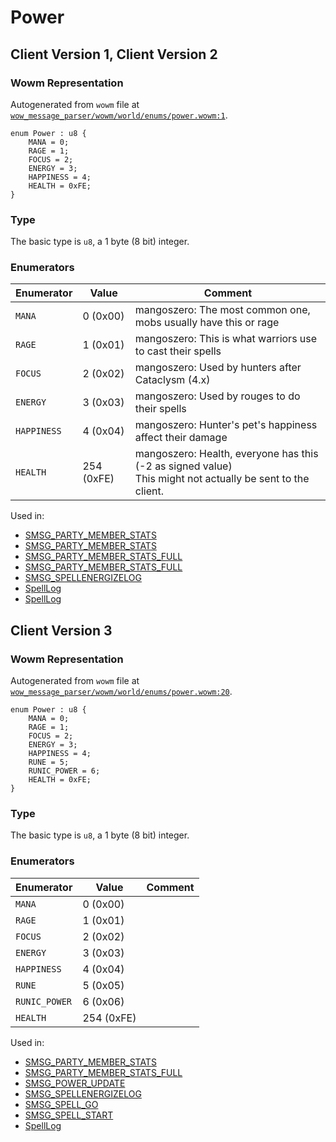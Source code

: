 # Power

## Client Version 1, Client Version 2

### Wowm Representation

Autogenerated from `wowm` file at [`wow_message_parser/wowm/world/enums/power.wowm:1`](https://github.com/gtker/wow_messages/tree/main/wow_message_parser/wowm/world/enums/power.wowm#L1).

```rust,ignore
enum Power : u8 {
    MANA = 0;
    RAGE = 1;
    FOCUS = 2;
    ENERGY = 3;
    HAPPINESS = 4;
    HEALTH = 0xFE;
}
```
### Type
The basic type is `u8`, a 1 byte (8 bit) integer.
### Enumerators
| Enumerator | Value  | Comment |
| --------- | -------- | ------- |
| `MANA` | 0 (0x00) | mangoszero: The most common one, mobs usually have this or rage |
| `RAGE` | 1 (0x01) | mangoszero: This is what warriors use to cast their spells |
| `FOCUS` | 2 (0x02) | mangoszero: Used by hunters after Cataclysm (4.x) |
| `ENERGY` | 3 (0x03) | mangoszero: Used by rouges to do their spells |
| `HAPPINESS` | 4 (0x04) | mangoszero: Hunter's pet's happiness affect their damage |
| `HEALTH` | 254 (0xFE) | mangoszero: Health, everyone has this (-2 as signed value)<br/>This might not actually be sent to the client. |

Used in:
* [SMSG_PARTY_MEMBER_STATS](smsg_party_member_stats.md)
* [SMSG_PARTY_MEMBER_STATS](smsg_party_member_stats.md)
* [SMSG_PARTY_MEMBER_STATS_FULL](smsg_party_member_stats_full.md)
* [SMSG_PARTY_MEMBER_STATS_FULL](smsg_party_member_stats_full.md)
* [SMSG_SPELLENERGIZELOG](smsg_spellenergizelog.md)
* [SpellLog](spelllog.md)
* [SpellLog](spelllog.md)

## Client Version 3

### Wowm Representation

Autogenerated from `wowm` file at [`wow_message_parser/wowm/world/enums/power.wowm:20`](https://github.com/gtker/wow_messages/tree/main/wow_message_parser/wowm/world/enums/power.wowm#L20).

```rust,ignore
enum Power : u8 {
    MANA = 0;
    RAGE = 1;
    FOCUS = 2;
    ENERGY = 3;
    HAPPINESS = 4;
    RUNE = 5;
    RUNIC_POWER = 6;
    HEALTH = 0xFE;
}
```
### Type
The basic type is `u8`, a 1 byte (8 bit) integer.
### Enumerators
| Enumerator | Value  | Comment |
| --------- | -------- | ------- |
| `MANA` | 0 (0x00) |  |
| `RAGE` | 1 (0x01) |  |
| `FOCUS` | 2 (0x02) |  |
| `ENERGY` | 3 (0x03) |  |
| `HAPPINESS` | 4 (0x04) |  |
| `RUNE` | 5 (0x05) |  |
| `RUNIC_POWER` | 6 (0x06) |  |
| `HEALTH` | 254 (0xFE) |  |

Used in:
* [SMSG_PARTY_MEMBER_STATS](smsg_party_member_stats.md)
* [SMSG_PARTY_MEMBER_STATS_FULL](smsg_party_member_stats_full.md)
* [SMSG_POWER_UPDATE](smsg_power_update.md)
* [SMSG_SPELLENERGIZELOG](smsg_spellenergizelog.md)
* [SMSG_SPELL_GO](smsg_spell_go.md)
* [SMSG_SPELL_START](smsg_spell_start.md)
* [SpellLog](spelllog.md)

